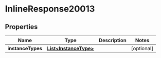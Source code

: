# InlineResponse20013

## Properties
Name | Type | Description | Notes
------------ | ------------- | ------------- | -------------
**instanceTypes** | [**List&lt;InstanceType&gt;**](InstanceType.md) |  |  [optional]
